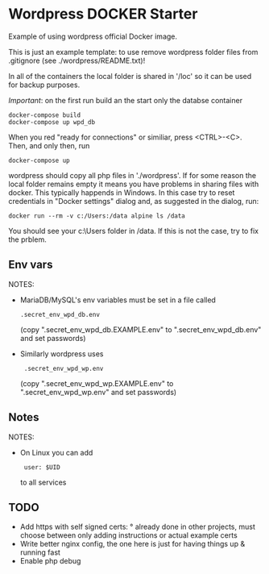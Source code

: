 # Wordpress DOCKER Starter

Example of using wordpress official Docker image.

This is just an example template: to use remove wordpress folder files 
from .gitignore (see ./wordpress/README.txt)!

In all of the containers the local folder is shared in '/loc'
so it can be used for backup purposes.

*Important*: on the first run build an the start only the databse container

    docker-compose build
    docker-compose up wpd_db

When you red "ready for connections" or similiar, press &lt;CTRL&gt;-&lt;C&gt;.
Then, and only then, run

    docker-compose up

wordpress should copy all php files in './wordpress'.
If for some reason the local folder remains empty it means
you have problems in sharing files with docker. This typically
happends in Windows.
In this case try to reset credentials in "Docker settings" dialog
and, as suggested in the dialog, run:

    docker run --rm -v c:/Users:/data alpine ls /data

You should see your c:\Users folder in /data. If this is
not the case, try to fix the prblem.

## Env vars
 NOTES:
 
   - MariaDB/MySQL's env variables must be set in a file called

         .secret_env_wpd_db.env

     (copy ".secret_env_wpd_db.EXAMPLE.env" to ".secret_env_wpd_db.env" and set passwords)

  - Similarly wordpress uses

         .secret_env_wpd_wp.env

     (copy ".secret_env_wpd_wp.EXAMPLE.env" to ".secret_env_wpd_wp.env" and set passwords)


## Notes

NOTES:
- On Linux you can add

       user: $UID

   to all services

## TODO

- Add https with self signed certs:
    ° already done in other projects, must choose between only adding instructions or actual example certs
- Write better nginx config, the one here is just for having things up & running fast
- Enable php debug

